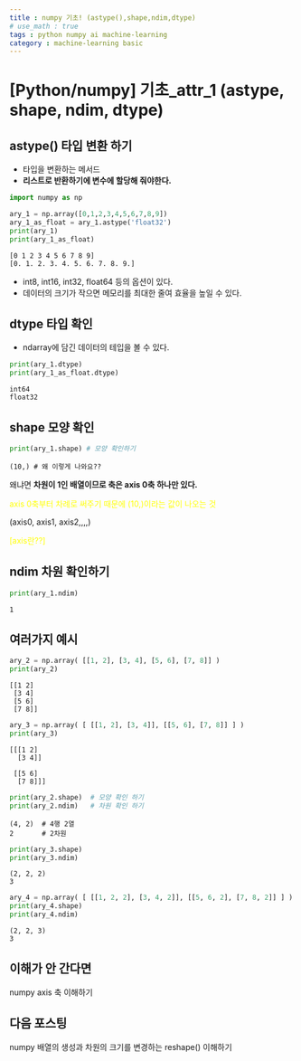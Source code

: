 ```yaml
---
title : numpy 기초! (astype(),shape,ndim,dtype)
# use_math : true
tags : python numpy ai machine-learning
category : machine-learning basic
---
```

[Python/numpy]  기초_attr_1 (astype, shape, ndim, dtype)
=====

## astype() 타입 변환 하기
- 타입을 변환하는 메서드
- **리스트로 반환하기에 변수에 할당해 줘야한다.**


```python
import numpy as np
```


```python
ary_1 = np.array([0,1,2,3,4,5,6,7,8,9])
ary_1_as_float = ary_1.astype('float32')
print(ary_1)
print(ary_1_as_float)
```

    [0 1 2 3 4 5 6 7 8 9]
    [0. 1. 2. 3. 4. 5. 6. 7. 8. 9.]


- int8, int16, int32, float64 등의 옵션이 있다.
- 데이터의 크기가 작으면 메모리를 최대한 줄여 효율을 높일 수 있다.

## dtype 타입 확인
- ndarray에 담긴 데이터의 테입을 볼 수 있다.


```python
print(ary_1.dtype)
print(ary_1_as_float.dtype)
```

    int64
    float32


## shape 모양 확인


```python
print(ary_1.shape) # 모양 확인하기
```

    (10,) # 왜 이렇게 나와요??


왜냐면 **차원이 1인 배열이므로 축은 axis 0축 하나만 있다.**

<span style="color : yellow;">
axis 0축부터 차례로 써주기 때문에 (10,)이라는 값이 나오는 것
</span>

(axis0, axis1, axis2,,,,)

<span style = "color:yellow">[axis란??]</span>

## ndim 차원 확인하기


```python
print(ary_1.ndim)
```

    1


## 여러가지 예시


```python
ary_2 = np.array( [[1, 2], [3, 4], [5, 6], [7, 8]] )
print(ary_2)
```

    [[1 2]
     [3 4]
     [5 6]
     [7 8]]



```python
ary_3 = np.array( [ [[1, 2], [3, 4]], [[5, 6], [7, 8]] ] )
print(ary_3)
```

    [[[1 2]
      [3 4]]
    
     [[5 6]
      [7 8]]]



```python
print(ary_2.shape)  # 모양 확인 하기
print(ary_2.ndim)   # 차원 확인 하기
```

    (4, 2)  # 4행 2열
    2       # 2차원



```python
print(ary_3.shape)
print(ary_3.ndim)
```

    (2, 2, 2)
    3



```python
ary_4 = np.array( [ [[1, 2, 2], [3, 4, 2]], [[5, 6, 2], [7, 8, 2]] ] )
print(ary_4.shape)
print(ary_4.ndim)
```

    (2, 2, 3)
    3


## 이해가 안 간다면
numpy axis 축 이해하기

## 다음 포스팅
numpy 배열의 생성과 차원의 크기를 변경하는 reshape() 이해하기
